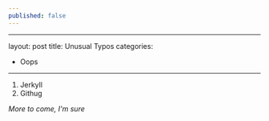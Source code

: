 ```yaml
---
published: false
---
```



---
layout: post
title: Unusual Typos
categories:
- Oops
---

1. Jerkyll
2. Githug

*More to come, I'm sure*

